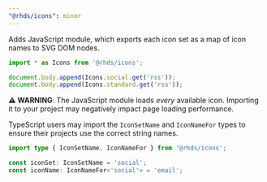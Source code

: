 ```yaml
---
"@rhds/icons": minor
---
```

Adds JavaScript module, which exports each icon set as a map of icon names to SVG DOM nodes.

```typescript
import * as Icons from '@rhds/icons';

document.body.append(Icons.social.get('rss'));
document.body.append(Icons.standard.get('rss'));
```

**⚠️ WARNING**: The JavaScript module loads *every* available icon. Importing it
to your project may negatively impact page loading performance.

TypeScript users may import the `IconSetName` and `IconNameFor` types to ensure
their projects use the correct string names.

```typescript
import type { IconSetName, IconNameFor } from '@rhds/icons';

const iconSet: IconSetName = 'social';
const iconName: IconNameFor<'social'> = 'email';
```
